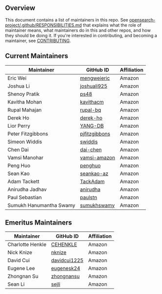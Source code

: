 ## Overview

This document contains a list of maintainers in this repo. See [opensearch-project/.github/RESPONSIBILITIES.md](https://github.com/opensearch-project/.github/blob/main/RESPONSIBILITIES.md#maintainer-responsibilities) that explains what the role of maintainer means, what maintainers do in this and other repos, and how they should be doing it. If you're interested in contributing, and becoming a maintainer, see [CONTRIBUTING](CONTRIBUTING.md).

## Current Maintainers

| Maintainer              | GitHub ID                                         | Affiliation |
| ----------------------- | ------------------------------------------------- | ----------- |
| Eric Wei                | [mengweieric](https://github.com/mengweieric)     | Amazon      |
| Joshua Li               | [joshuali925](https://github.com/joshuali925)     | Amazon      |
| Shenoy Pratik           | [ps48](https://github.com/ps48)                   | Amazon      |
| Kavitha Mohan           | [kavithacm](https://github.com/kavithacm)         | Amazon      |
| Rupal Mahajan           | [rupal-bq](https://github.com/rupal-bq)           | Amazon      |
| Derek Ho                | [derek-ho](https://github.com/derek-ho)           | Amazon      |
| Lior Perry              | [YANG-DB](https://github.com/YANG-DB)             | Amazon      |
| Peter Fitzgibbons       | [pjfitzgibbons](https://github.com/pjfitzgibbons) | Amazon      |
| Simeon Widdis           | [swiddis](https://github.com/swiddis)             | Amazon      |
| Chen Dai                | [dai-chen](https://github.com/dai-chen)           | Amazon      |
| Vamsi Manohar           | [vamsi-amazon](https://github.com/vamsi-amazon)   | Amazon      |
| Peng Huo                | [penghuo](https://github.com/penghuo)             | Amazon      |
| Sean Kao                | [seankao-az](https://github.com/seankao-az)       | Amazon      |
| Adam Tackett            | [TackAdam](https://github.com/TackAdam)           | Amazon      |
| Anirudha Jadhav         | [anirudha](https://github.com/anirudha)           | Amazon      |
| Paul Sebastian          | [paulstn](https://github.com/paulstn)             | Amazon      |
| Sumukh Hanumantha Swamy | [sumukhswamy](https://github.com/sumukhswamy)     | Amazon      |

## Emeritus Maintainers

| Maintainer        | GitHub ID                                               | Affiliation |
| ----------------- | ------------------------------------------------------- | ----------- |
| Charlotte Henkle  | [CEHENKLE](https://github.com/CEHENKLE)                 | Amazon      |
| Nick Knize        | [nknize](https://github.com/nknize)                     | Amazon      |
| David Cui         | [davidcui1225](https://github.com/davidcui1225)         | Amazon      |
| Eugene Lee        | [eugenesk24](https://github.com/eugenesk24)             | Amazon      |
| Zhongnan Su       | [zhongnansu](https://github.com/zhongnansu)             | Amazon      |
| Sean Li           | [sejli](https://github.com/sejli)                       | Amazon      |